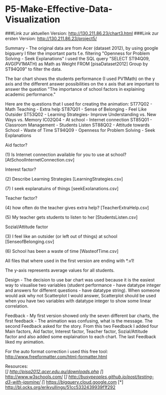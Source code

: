 # P5-Make-Effective-Data-Visualization

###Link zur aktuellen Version: http://130.211.86.23/chart3.html
###Link zur ersten Version: http://130.211.86.23/project5/

Summary - The original data are from Acer (dataset 2012), by using google bigquery I filter the important parts f.e. filtering "Openness for Problem Solving - Seek Explanations" i used the SQL query
"SELECT ST94Q09, AVG(PV1MATH) as Math as Weight FROM [pisaDataset2012] Group by ST94Q09" to filter the data.

The bar chart shows the students performance (I used PV1Math) on the y axis and the different answer possibilities on the x axis that are important to answer the question "The importance of school factors in explaining academic performance."

Here are the questions that I used for creating the animation:
ST77Q02 - Math Teaching - Extra help
ST87Q01 - Sense of Belonging - Feel Like Outsider
ST53Q02 - Learning Strategies- Improve Understanding vs. New Ways vs. Memory
IC02Q04 - At school - Internet connection
ST85Q01 - Classroom Management - Students Listen
ST88Q02 - Attitude towards School - Waste of Time
ST94Q09 - Openness for Problem Solving - Seek Explanations


Aid factor?

(1) Is Internet connection available for you to use at school?
    [AtSchoolInternetConnection.csv]

Interest factor?

(2) Describe Learning Strategies
    [LearningStrategies.csv]

(7) I seek explanatuins of things
    [seekExolanations.csv]

Teacher factor?

(4) how often do the teacher gives extra help?
    [TeacherExtraHelp.csv]

(5) My teacher gets students to listen to her
    [StudentsListen.csv]


Sozial/Attitude factor

(3) I feel like an outsider (or left out of things) at school
    [SenseofBelonging.csv]

(6) School has been a waste of time
    [WasteofTime.csv]

All files that where used in the first version are ending with *.v1!

The y-axis represents average values for all students.

Design - The decision to use bar chart was used because it is the easiest way to visualise two variables (student performance - have datatype integer and answers for different questions - have datatype string). When someone would ask why not Scatterplot I would answer, Scatterplot should be used when you have two variables with datatype integer to show some linear correlation. 

Feedback - My first version showed only the seven different bar charts, the first feedback - The animation was confusing, what is the message. The second Feedback asked for the story. 
From this two Feedback I added four Main factors, Aid factor, Interest factor, Teacher factor, Sozial/Attitude factor and also added some explaination to each chart. The last Feedback liked my animation.

For the auto format correction i used this free tool:
http://www.freeformatter.com/html-formatter.html

Resources:  
[*] http://pisa2012.acer.edu.au/downloads.php
[*] http://www.w3schools.com/
[*] http://busypeoples.github.io/post/testing-d3-with-jasmine/
[*] https://bigquery.cloud.google.com
[*] http://bl.ocks.org/erikvullings/51cc5332439939f1f292
